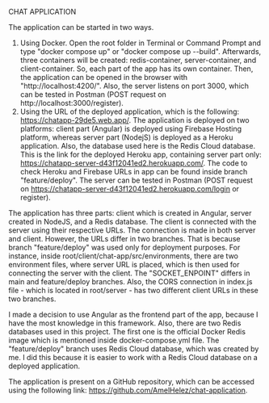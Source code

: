 CHAT APPLICATION

The application can be started in two ways.

  1. Using Docker. Open the root folder in Terminal or Command Prompt and type "docker compose up" or "docker compose up --build". Afterwards, three containers will be created: redis-container, server-container, and client-container.
     So, each part of the app has its own container. Then, the application can be opened in the browser with "http://localhost:4200/". Also, the server listens on port 3000, which can be tested in Postman (POST request on http://localhost:3000/register).
  2. Using the URL of the deployed application, which is the following: https://chatapp-29de5.web.app/. The application is deployed on two platforms: client part (Angular) is deployed using Firebase Hosting platform, whereas server part
     (NodejS) is deployed as a Heroku application. Also, the database used here is the Redis Cloud database. This is the link for the deployed Heroku app, containing server part only: https://chatapp-server-d43f12041ed2.herokuapp.com/.
     The code to check Heroku and Firebase URLs in app can be found inside branch "feature/deploy". The server can be tested in Postman (POST request on https://chatapp-server-d43f12041ed2.herokuapp.com/login or register).


The application has three parts: client which is created in Angular, server created in NodeJS, and a Redis database. The client is connected with the server using their respective URLs. The connection is made in both server and client. However, the
URLs differ in two branches. That is because branch "feature/deploy" was used only for deployment purposes. For instance, inside root/client/chat-app/src/environments, there are two environment files, where server URL is placed, which is then used for
connecting the server with the client. The "SOCKET_ENPOINT" differs in main and feature/deploy branches. Also, the CORS connection in index.js file - which is located in root/server - has two different client URLs in these two branches.

I made a decision to use Angular as the frontend part of the app, because I have the most knowledge in this framework. Also, there are two Redis databases used in this project. The first one is the official Docker Redis image which is mentioned inside
docker-compose.yml file. The "feature/deploy" branch uses Redis Cloud database, which was created by me. I did this because it is easier to work with a Redis Cloud database on a deployed application.

The application is present on a GitHub repository, which can be accessed using the following link: https://github.com/AmelHelez/chat-application.
